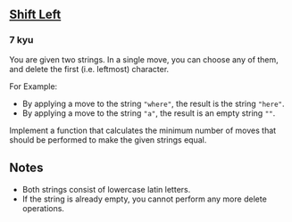 <h2><a href=https://www.codewars.com/kata/5bdc191306a8a678f6000187/train/javascript target="_blank">Shift Left</a></h2><h3>7 kyu</h3><p>You are given two strings. In a single move, you can choose any of them, and delete the first (i.e. leftmost) character.</p><p>For Example:</p><ul><li>By applying a move to the string <code>"where"</code>, the result is the string <code>"here"</code>.</li><li>By applying a move to the string <code>"a"</code>, the result is an empty string <code>""</code>.</li></ul><p>Implement a function that calculates the minimum number of moves that should be performed to make the given strings equal.</p><h2 id="notes">Notes</h2><ul><li>Both strings consist of lowercase latin letters.</li><li>If the string is already empty, you cannot perform any more delete operations.</li></ul>